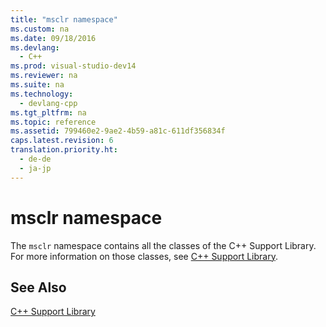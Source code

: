 ```yaml
---
title: "msclr namespace"
ms.custom: na
ms.date: 09/18/2016
ms.devlang: 
  - C++
ms.prod: visual-studio-dev14
ms.reviewer: na
ms.suite: na
ms.technology: 
  - devlang-cpp
ms.tgt_pltfrm: na
ms.topic: reference
ms.assetid: 799460e2-9ae2-4b59-a81c-611df356834f
caps.latest.revision: 6
translation.priority.ht: 
  - de-de
  - ja-jp
---
```

# msclr namespace
The `msclr` namespace contains all the classes of the C++ Support Library. For more information on those classes, see [C++ Support Library](../vs140/C---Support-Library.md).  
  
## See Also  
 [C++ Support Library](../vs140/C---Support-Library.md)